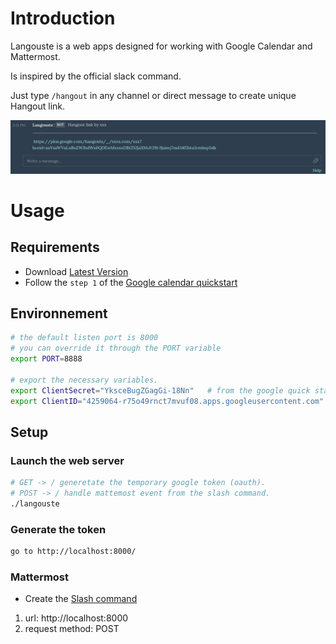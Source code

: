 # Introduction

Langouste is a web apps designed for working with Google Calendar and Mattermost.

Is inspired by the official slack command.

Just type `/hangout` in any channel or direct message to create unique Hangout link.

![langouste screen](https://github.com/Lujeni/langouste/blob/master/langouste.png)

# Usage
## Requirements
  * Download [Latest Version](https://github.com/lujeni/langouste/releases/latest)
  * Follow the `step 1` of the [Google calendar quickstart](https://developers.google.com/google-apps/calendar/quickstart/go)


## Environnement
```bash
# the default listen port is 8000
# you can override it through the PORT variable
export PORT=8888

# export the necessary variables.
export ClientSecret="YksceBugZGagGi-18Nn"   # from the google quick start
export ClientID="4259064-r75o49rnct7mvuf08.apps.googleusercontent.com" # from the google quick start
```

## Setup
### Launch the web server
```bash
# GET -> / generetate the temporary google token (oauth).
# POST -> / handle mattemost event from the slash command.
./langouste
```

### Generate the token
```bash
go to http://localhost:8000/
```

### Mattermost
* Create the [Slash command](https://docs.mattermost.com/developer/slash-commands.html#set-up-a-custom-command)
1. url: http://localhost:8000
2. request method: POST
